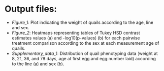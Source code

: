 # Output files:

- *Figure_1*: Plot indicating the weight of quails according to the age, line and sex.
- *Figure_2*: Heatmaps representing tables of Tukey HSD contrast estimates values (a) and -log10(p-values) (b) for each pairwise treatment comparison according to the sex at each measurement age of quails.
- *Supplementary_data_1*: Distribution of quail phenotyping data (weight at 8, 21, 36, and 78 days, age at first egg and egg number laid) according to the line (a) and sex (b). 
